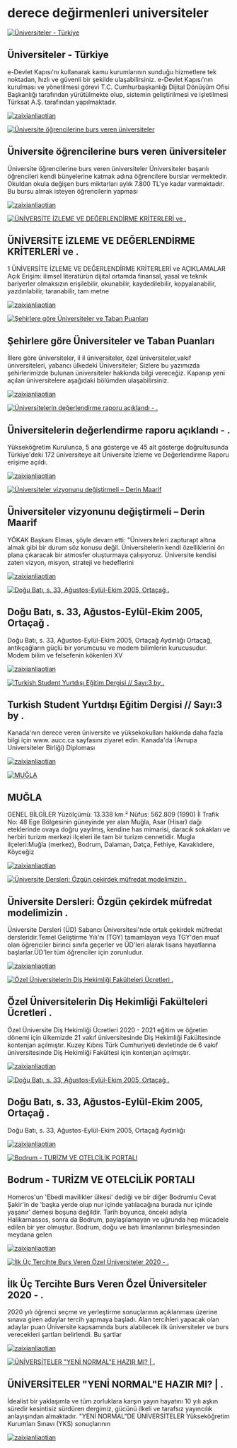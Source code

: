 # derece değirmenleri universiteler
<a href="https://mnn.zoosnet.net/LR/Chatpre.aspx?id=MNN94995150&p=https://topgrinding.com/" target="_blank">![Üniversiteler - Türkiye](https://github.com/technlg/images/blob/main/16.jpg)</a>
## Üniversiteler - Türkiye
e-Devlet Kapısı'nı kullanarak kamu kurumlarının sunduğu hizmetlere tek noktadan, hızlı ve güvenli bir şekilde ulaşabilirsiniz. e-Devlet Kapısı'nın kurulması ve yönetilmesi görevi T.C. Cumhurbaşkanlığı Dijital Dönüşüm Ofisi Başkanlığı tarafından yürütülmekte olup, sistemin geliştirilmesi ve işletilmesi Türksat A.Ş. tarafından yapılmaktadır.
<a href="https://mnn.zoosnet.net/LR/Chatpre.aspx?id=MNN94995150&p=https://topgrinding.com/" target="_blank"><img src="https://github.com/technlg/images/raw/main/chat11.jpg" alt="zaixianliaotian"/></a><a href="//whatsapp.shibangsoft.com/WhatsApp.php" ><img src="https://github.com/technlg/images/raw/main/chat11.png" alt=""></a>
<a href="https://mnn.zoosnet.net/LR/Chatpre.aspx?id=MNN94995150&p=https://topgrinding.com/" target="_blank">![Üniversite öğrencilerine burs veren üniversiteler](https://github.com/technlg/images/blob/main/61.jpg)</a>
## Üniversite öğrencilerine burs veren üniversiteler
Üniversite öğrencilerine burs veren üniversiteler Üniversiteler başarılı öğrencileri kendi bünyelerine katmak adına öğrencilere burslar vermektedir. Okuldan okula değişen burs miktarları aylık 7.800 TL'ye kadar varmaktadır. Bu bursu almak isteyen öğrencilerin yapması
<a href="https://mnn.zoosnet.net/LR/Chatpre.aspx?id=MNN94995150&p=https://topgrinding.com/" target="_blank"><img src="https://github.com/technlg/images/raw/main/chat11.jpg" alt="zaixianliaotian"/></a><a href="//whatsapp.shibangsoft.com/WhatsApp.php" ><img src="https://github.com/technlg/images/raw/main/chat11.png" alt=""></a>
<a href="https://mnn.zoosnet.net/LR/Chatpre.aspx?id=MNN94995150&p=https://topgrinding.com/" target="_blank">![ÜNİVERSİTE İZLEME VE DEĞERLENDİRME KRİTERLERİ ve .](https://github.com/technlg/images/blob/main/58.jpg)</a>
## ÜNİVERSİTE İZLEME VE DEĞERLENDİRME KRİTERLERİ ve .
1 ÜNİVERSİTE İZLEME VE DEĞERLENDİRME KRİTERLERİ ve AÇIKLAMALAR Açık Erişim: ilimsel literatürün dijital ortamda finansal, yasal ve teknik bariyerler olmaksızın erişilebilir, okunabilir, kaydedilebilir, kopyalanabilir, yazdırılabilir, taranabilir, tam metne 
<a href="https://mnn.zoosnet.net/LR/Chatpre.aspx?id=MNN94995150&p=https://topgrinding.com/" target="_blank"><img src="https://github.com/technlg/images/raw/main/chat11.jpg" alt="zaixianliaotian"/></a><a href="//whatsapp.shibangsoft.com/WhatsApp.php" ><img src="https://github.com/technlg/images/raw/main/chat11.png" alt=""></a>
<a href="https://mnn.zoosnet.net/LR/Chatpre.aspx?id=MNN94995150&p=https://topgrinding.com/" target="_blank">![Şehirlere göre Üniversiteler ve Taban Puanları](https://github.com/technlg/images/blob/main/60.jpg)</a>
## Şehirlere göre Üniversiteler ve Taban Puanları
İllere göre üniversiteler, il il üniversiteler, özel üniversiteler,vakıf üniversiteleri, yabancı ülkedeki Üniversiteler; Sizlere bu yazımızda şehirlerimizde bulunan üniversiteler hakkında bilgi vereceğiz. Kapanıp yeni açılan üniversitelere aşağıdaki bölümden ulaşabilirsiniz.
<a href="https://mnn.zoosnet.net/LR/Chatpre.aspx?id=MNN94995150&p=https://topgrinding.com/" target="_blank"><img src="https://github.com/technlg/images/raw/main/chat11.jpg" alt="zaixianliaotian"/></a><a href="//whatsapp.shibangsoft.com/WhatsApp.php" ><img src="https://github.com/technlg/images/raw/main/chat11.png" alt=""></a>
<a href="https://mnn.zoosnet.net/LR/Chatpre.aspx?id=MNN94995150&p=https://topgrinding.com/" target="_blank">![Üniversitelerin değerlendirme raporu açıklandı - .](https://github.com/technlg/images/blob/main/50.jpg)</a>
## Üniversitelerin değerlendirme raporu açıklandı - .
Yükseköğretim Kurulunca, 5 ana gösterge ve 45 alt gösterge doğrultusunda Türkiye'deki 172 üniversiteye ait Üniversite İzleme ve Değerlendirme Raporu erişime açıldı.
<a href="https://mnn.zoosnet.net/LR/Chatpre.aspx?id=MNN94995150&p=https://topgrinding.com/" target="_blank"><img src="https://github.com/technlg/images/raw/main/chat11.jpg" alt="zaixianliaotian"/></a><a href="//whatsapp.shibangsoft.com/WhatsApp.php" ><img src="https://github.com/technlg/images/raw/main/chat11.png" alt=""></a>
<a href="https://mnn.zoosnet.net/LR/Chatpre.aspx?id=MNN94995150&p=https://topgrinding.com/" target="_blank">![Üniversiteler vizyonunu değiştirmeli – Derin Maarif](https://github.com/technlg/images/blob/main/65.jpg)</a>
## Üniversiteler vizyonunu değiştirmeli – Derin Maarif
YÖKAK Başkanı Elmas, şöyle devam etti: "Üniversiteleri zapturapt altına almak gibi bir durum söz konusu değil. Üniversitelerin kendi özelliklerini ön plana çıkaracak bir atmosfer oluşturmaya çalışıyoruz. Üniversite kendisi zaten vizyon, misyon, strateji ve hedeflerini 
<a href="https://mnn.zoosnet.net/LR/Chatpre.aspx?id=MNN94995150&p=https://topgrinding.com/" target="_blank"><img src="https://github.com/technlg/images/raw/main/chat11.jpg" alt="zaixianliaotian"/></a><a href="//whatsapp.shibangsoft.com/WhatsApp.php" ><img src="https://github.com/technlg/images/raw/main/chat11.png" alt=""></a>
<a href="https://mnn.zoosnet.net/LR/Chatpre.aspx?id=MNN94995150&p=https://topgrinding.com/" target="_blank">![Doğu Batı, s. 33, Ağustos-Eylül-Ekim 2005, Ortaçağ .](https://github.com/technlg/images/blob/main/10.jpg)</a>
## Doğu Batı, s. 33, Ağustos-Eylül-Ekim 2005, Ortaçağ .
Doğu Batı, s. 33, Ağustos-Eylül-Ekim 2005, Ortaçağ Aydınlığı Ortaçağ, antikçağların güçlü bir yorumcusu ve modem bilimlerin kurucusudur. Modem bilim ve felsefenin kökenleri XV 
<a href="https://mnn.zoosnet.net/LR/Chatpre.aspx?id=MNN94995150&p=https://topgrinding.com/" target="_blank"><img src="https://github.com/technlg/images/raw/main/chat11.jpg" alt="zaixianliaotian"/></a><a href="//whatsapp.shibangsoft.com/WhatsApp.php" ><img src="https://github.com/technlg/images/raw/main/chat11.png" alt=""></a>
<a href="https://mnn.zoosnet.net/LR/Chatpre.aspx?id=MNN94995150&p=https://topgrinding.com/" target="_blank">![Turkish Student Yurtdışı Eğitim Dergisi // Sayı:3 by .](https://github.com/technlg/images/blob/main/35.jpg)</a>
## Turkish Student Yurtdışı Eğitim Dergisi // Sayı:3 by .
Kanada'nın derece veren üniversite ve yüksekokulları hakkında daha fazla bilgi için www. aucc.ca sayfasını ziyaret edin. Kanada'da  (Avrupa Universiteler Birliği) Diploması 
<a href="https://mnn.zoosnet.net/LR/Chatpre.aspx?id=MNN94995150&p=https://topgrinding.com/" target="_blank"><img src="https://github.com/technlg/images/raw/main/chat11.jpg" alt="zaixianliaotian"/></a><a href="//whatsapp.shibangsoft.com/WhatsApp.php" ><img src="https://github.com/technlg/images/raw/main/chat11.png" alt=""></a>
<a href="https://mnn.zoosnet.net/LR/Chatpre.aspx?id=MNN94995150&p=https://topgrinding.com/" target="_blank">![MUĞLA](https://github.com/technlg/images/blob/main/65.jpg)</a>
## MUĞLA
GENEL BİLGİLER Yüzölçümü: 13.338 km.² Nüfus: 562.809 (1990) İl Trafik No: 48 Ege Bölgesinin güneyinde yer alan Muğla, Asar (Hisar) dağı eteklerinde ovaya doğru yayılmış, kendine has mimarisi, daracık sokakları ve herbiri turizm merkezi ilçeleri ile tam bir turizm cennetidir. Mugla ilçeleri:Muğla (merkez), Bodrum, Dalaman, Datça, Fethiye, Kavaklıdere, Köyceğiz 
<a href="https://mnn.zoosnet.net/LR/Chatpre.aspx?id=MNN94995150&p=https://topgrinding.com/" target="_blank"><img src="https://github.com/technlg/images/raw/main/chat11.jpg" alt="zaixianliaotian"/></a><a href="//whatsapp.shibangsoft.com/WhatsApp.php" ><img src="https://github.com/technlg/images/raw/main/chat11.png" alt=""></a>
<a href="https://mnn.zoosnet.net/LR/Chatpre.aspx?id=MNN94995150&p=https://topgrinding.com/" target="_blank">![Üniversite Dersleri: Özgün çekirdek müfredat modelimizin .](https://github.com/technlg/images/blob/main/24.jpg)</a>
## Üniversite Dersleri: Özgün çekirdek müfredat modelimizin .
Üniversite Dersleri (ÜD) Sabancı Üniversitesi'nde ortak çekirdek müfredat dersleridir.Temel Geliştirme Yılı'nı (TGY) tamamlayan veya TGY'den muaf olan öğrenciler birinci sınıfa geçerler ve ÜD'leri alarak lisans hayatlarına başlarlar.ÜD'ler tüm öğrenciler için zorunludur.
<a href="https://mnn.zoosnet.net/LR/Chatpre.aspx?id=MNN94995150&p=https://topgrinding.com/" target="_blank"><img src="https://github.com/technlg/images/raw/main/chat11.jpg" alt="zaixianliaotian"/></a><a href="//whatsapp.shibangsoft.com/WhatsApp.php" ><img src="https://github.com/technlg/images/raw/main/chat11.png" alt=""></a>
<a href="https://mnn.zoosnet.net/LR/Chatpre.aspx?id=MNN94995150&p=https://topgrinding.com/" target="_blank">![Özel Üniversitelerin Diş Hekimliği Fakülteleri Ücretleri .](https://github.com/technlg/images/blob/main/15.jpg)</a>
## Özel Üniversitelerin Diş Hekimliği Fakülteleri Ücretleri .
Özel Üniversite Diş Hekimliği Ücretleri 2020 - 2021 eğitim ve öğretim dönemi için ülkemizde 21 vakıf üniversitesinde Diş Hekimliği Fakültesinde kontenjan açılmıştır. Kuzey Kıbrıs Türk Cumhuriyeti devletinde de 6 vakıf üniversitesinde Diş Hekimliği Fakültesi için kontenjan açılmıştır. 
<a href="https://mnn.zoosnet.net/LR/Chatpre.aspx?id=MNN94995150&p=https://topgrinding.com/" target="_blank"><img src="https://github.com/technlg/images/raw/main/chat11.jpg" alt="zaixianliaotian"/></a><a href="//whatsapp.shibangsoft.com/WhatsApp.php" ><img src="https://github.com/technlg/images/raw/main/chat11.png" alt=""></a>
<a href="https://mnn.zoosnet.net/LR/Chatpre.aspx?id=MNN94995150&p=https://topgrinding.com/" target="_blank">![Doğu Batı, s. 33, Ağustos-Eylül-Ekim 2005, Ortaçağ .](https://github.com/technlg/images/blob/main/54.jpg)</a>
## Doğu Batı, s. 33, Ağustos-Eylül-Ekim 2005, Ortaçağ .
Doğu Batı, s. 33, Ağustos-Eylül-Ekim 2005, Ortaçağ Aydınlığı
<a href="https://mnn.zoosnet.net/LR/Chatpre.aspx?id=MNN94995150&p=https://topgrinding.com/" target="_blank"><img src="https://github.com/technlg/images/raw/main/chat11.jpg" alt="zaixianliaotian"/></a><a href="//whatsapp.shibangsoft.com/WhatsApp.php" ><img src="https://github.com/technlg/images/raw/main/chat11.png" alt=""></a>
<a href="https://mnn.zoosnet.net/LR/Chatpre.aspx?id=MNN94995150&p=https://topgrinding.com/" target="_blank">![Bodrum - TURİZM VE OTELCİLİK PORTALI](https://github.com/technlg/images/blob/main/63.jpg)</a>
## Bodrum - TURİZM VE OTELCİLİK PORTALI
Homeros'un 'Ebedi mavilikler ülkesi' dediği ve bir diğer Bodrumlu Cevat Şakir'in de 'başka yerde olup nur içinde yatılacağına burada nur içinde yaşanır' demesi boşuna değildir. Tarih boyunca, önceki adıyla Halikarnassos, sonra da Bodrum, paylaşılamayan ve uğrunda hep mücadele edilen bir yer olmuştur. Bodrum, doğu ve batı limanlarının birleşmesinden meydana gelen 
<a href="https://mnn.zoosnet.net/LR/Chatpre.aspx?id=MNN94995150&p=https://topgrinding.com/" target="_blank"><img src="https://github.com/technlg/images/raw/main/chat11.jpg" alt="zaixianliaotian"/></a><a href="//whatsapp.shibangsoft.com/WhatsApp.php" ><img src="https://github.com/technlg/images/raw/main/chat11.png" alt=""></a>
<a href="https://mnn.zoosnet.net/LR/Chatpre.aspx?id=MNN94995150&p=https://topgrinding.com/" target="_blank">![İlk Üç Tercihte Burs Veren Özel Üniversiteler 2020 - .](https://github.com/technlg/images/blob/main/20.jpg)</a>
## İlk Üç Tercihte Burs Veren Özel Üniversiteler 2020 - .
2020 yılı öğrenci seçme ve yerleştirme sonuçlarının açıklanması üzerine sınava giren adaylar tercih yapmaya başladı. Alan tercihleri yapacak olan adaylar puan Üniversite kapsamında burs alabilecek ilk üniversiteler ve burs verecekleri şartları belirlendi. Bu şartlar 
<a href="https://mnn.zoosnet.net/LR/Chatpre.aspx?id=MNN94995150&p=https://topgrinding.com/" target="_blank"><img src="https://github.com/technlg/images/raw/main/chat11.jpg" alt="zaixianliaotian"/></a><a href="//whatsapp.shibangsoft.com/WhatsApp.php" ><img src="https://github.com/technlg/images/raw/main/chat11.png" alt=""></a>
<a href="https://mnn.zoosnet.net/LR/Chatpre.aspx?id=MNN94995150&p=https://topgrinding.com/" target="_blank">![ÜNİVERSİTELER "YENİ NORMAL"E HAZIR MI? | .](https://github.com/technlg/images/blob/main/25.jpg)</a>
## ÜNİVERSİTELER "YENİ NORMAL"E HAZIR MI? | .
İdealist bir yaklaşımla ve tüm zorluklara karşın yayın hayatını 10 yılı aşkın süredir kesintisiz sürdüren dergimiz, gücünü ilkeli ve tarafsız yayıncılık anlayışından almaktadır. "YENİ NORMAL"DE ÜNİVERSİTELER Yükseköğretim Kurumları Sınavı (YKS) sonuçlarının 
<a href="https://mnn.zoosnet.net/LR/Chatpre.aspx?id=MNN94995150&p=https://topgrinding.com/" target="_blank"><img src="https://github.com/technlg/images/raw/main/chat11.jpg" alt="zaixianliaotian"/></a><a href="//whatsapp.shibangsoft.com/WhatsApp.php" ><img src="https://github.com/technlg/images/raw/main/chat11.png" alt=""></a>
